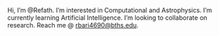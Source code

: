 Hi, I’m @Refath. I’m interested in Computational and Astrophysics. I’m currently learning Artificial Intelligence. I’m looking to collaborate on research. Reach me @ rbari4690@bths.edu. 

<!---
Refath/Refath is a ✨ special ✨ repository because its `README.md` (this file) appears on your GitHub profile.
You can click the Preview link to take a look at your changes.
--->
